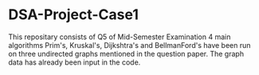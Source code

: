 # DSA-Project-Case1
This repositary consists of Q5 of Mid-Semester Examination
4 main algorithms 
Prim's, Kruskal's, Dijkshtra's and BellmanFord's have been run on three undirected graphs mentioned in the question paper.
The graph data has already been input in the code. 
